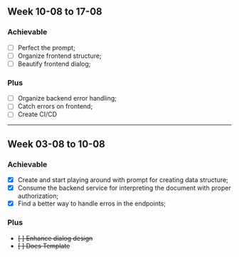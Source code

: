 ## Week 10-08 to 17-08

### Achievable

- [ ] Perfect the prompt;
- [ ] Organize frontend structure;
- [ ] Beautify frontend dialog;

### Plus

- [ ] Organize backend error handling;
- [ ] Catch errors on frontend;
- [ ] Create CI/CD

<hr>

## Week 03-08 to 10-08

### Achievable

- [x] Create and start playing around with prompt for creating data structure;
- [x] Consume the backend service for interpreting the document with proper authorization;
- [x] Find a better way to handle erros in the endpoints;

### Plus

- <s>[ ] Enhance dialog design</s>
- <s>[ ] Docs Template</s>
